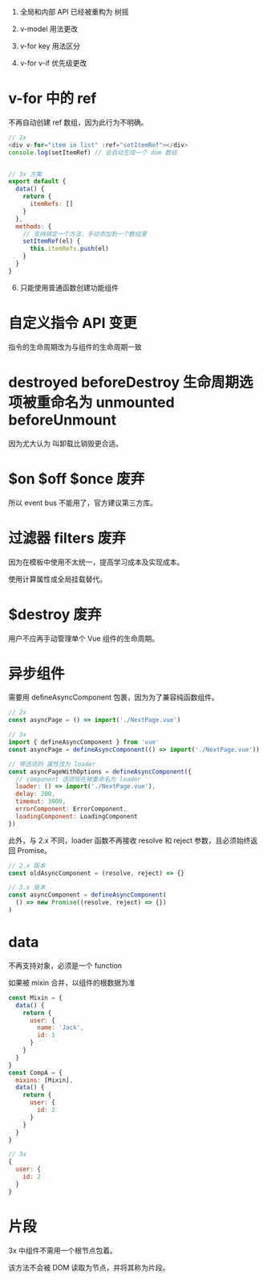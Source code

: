 1. 全局和内部 API 已经被重构为 树摇

2. v-model 用法更改

3. v-for key 用法区分

4. v-for v-if 优先级更改

# v-for 中的 ref

不再自动创建 ref 数组，因为此行为不明确。

```js
// 2x
<div v-for="item in list" :ref="setItemRef"></div>
console.log(setItemRef) // 会自动生成一个 dom 数组


// 3x 方案
export default {
  data() {
    return {
      itemRefs: []
    }
  },
  methods: {
    // 支持绑定一个方法，手动添加到一个数组里
    setItemRef(el) {
      this.itemRefs.push(el)
    }
  }
}
```

6. 只能使用普通函数创建功能组件


# 自定义指令 API 变更

指令的生命周期改为与组件的生命周期一致




# destroyed beforeDestroy 生命周期选项被重命名为 unmounted beforeUnmount

因为尤大认为 叫卸载比销毁更合适。


# $on $off $once 废弃

 所以 event bus 不能用了，官方建议第三方库。


# 过滤器 filters 废弃

因为在模板中使用不太统一，提高学习成本及实现成本。

使用计算属性或全局挂载替代。


# $destroy 废弃 

用户不应再手动管理单个 Vue 组件的生命周期。


# 异步组件

需要用 defineAsyncComponent 包裹，因为为了兼容纯函数组件。
```js
// 2x
const asyncPage = () => import('./NextPage.vue')

// 3x
import { defineAsyncComponent } from 'vue'
const asyncPage = defineAsyncComponent(() => import('./NextPage.vue'))

// 带选项的 属性改为 loader 
const asyncPageWithOptions = defineAsyncComponent({
  // component 选项现在被重命名为 loader
  loader: () => import('./NextPage.vue'),
  delay: 200,
  timeout: 3000,
  errorComponent: ErrorComponent,
  loadingComponent: LoadingComponent
})
```
此外，与 2.x 不同，loader 函数不再接收 resolve 和 reject 参数，且必须始终返回 Promise。
```js
// 2.x 版本
const oldAsyncComponent = (resolve, reject) => {}

// 3.x 版本
const asyncComponent = defineAsyncComponent(
  () => new Promise((resolve, reject) => {})
)
```


# data

不再支持对象，必须是一个 function

如果被 mixin 合并，以组件的根数据为准

```js
const Mixin = {
  data() {
    return {
      user: {
        name: 'Jack',
        id: 1
      }
    }
  }
}
const CompA = {
  mixins: [Mixin],
  data() {
    return {
      user: {
        id: 2
      }
    }
  }
}

// 3x
{
  user: {
    id: 2
  }
}
```


# 片段

3x 中组件不需用一个根节点包着。

该方法不会被 DOM 读取为节点，并将其称为片段。